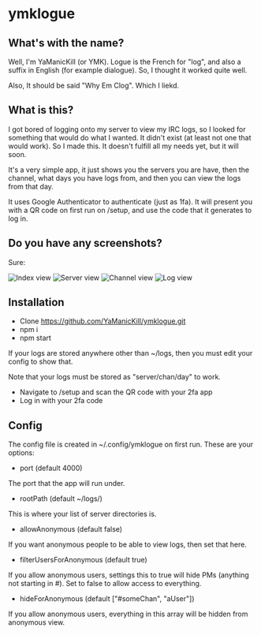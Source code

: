 # ymklogue

## What's with the name?

Well, I'm YaManicKill (or YMK). Logue is the French for "log", and also a suffix in English (for example dialogue). So, I thought it worked quite well.

Also, It should be said "Why Em Clog". Which I liekd.

## What is this?

I got bored of logging onto my server to view my IRC logs, so I looked for something that would do what I wanted. It didn't exist (at least not one that would work).
So I made this. It doesn't fulfill all my needs yet, but it will soon.

It's a very simple app, it just shows you the servers you are have, then the channel, what days you have logs from, and then you can view the logs from that day.

It uses Google Authenticator to authenticate (just as 1fa). It will present you with a QR code on first run on /setup, and use the code that it generates to log in.

## Do you have any screenshots?

Sure:

![Index view](https://github.com/YaManicKill/ymklogue/raw/master/docs/img/root-view.png "Index view")
![Server view](https://github.com/YaManicKill/ymklogue/raw/master/docs/img/server-view.png "Server view")
![Channel view](https://github.com/YaManicKill/ymklogue/raw/master/docs/img/chan-view.png "Channel view")
![Log view](https://github.com/YaManicKill/ymklogue/raw/master/docs/img/log-view.png "Log view")


## Installation

* Clone https://github.com/YaManicKill/ymklogue.git
* npm i
* npm start

If your logs are stored anywhere other than ~/logs, then you must edit your config to show that.

Note that your logs must be stored as "server/chan/day" to work.

* Navigate to /setup and scan the QR code with your 2fa app
* Log in with your 2fa code

## Config

The config file is created in ~/.config/ymklogue on first run. These are your options:

* port (default 4000)

The port that the app will run under.

* rootPath (default ~/logs/)

This is where your list of server directories is.

* allowAnonymous (default false)

If you want anonymous people to be able to view logs, then set that here.

* filterUsersForAnonymous (default true)

If you allow anonymous users, settings this to true will hide PMs (anything not starting in #). Set to false to allow access to everything.

* hideForAnonymous (default ["#someChan", "aUser"])

If you allow anonymous users, everything in this array will be hidden from anonymous view.
